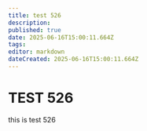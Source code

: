 ```yaml
---
title: test 526
description: 
published: true
date: 2025-06-16T15:00:11.664Z
tags: 
editor: markdown
dateCreated: 2025-06-16T15:00:11.664Z
---
```


# TEST 526
this is test 526
